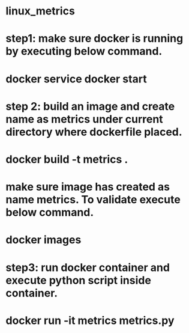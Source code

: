 # linux_metrics
# step1: make sure docker is running by executing below command.
# docker service docker start
# step 2: build an image and create name as metrics under current directory where dockerfile placed.
# docker build -t metrics .
# make sure image has created as name metrics. To validate execute below command.
# docker images
# step3: run docker container and execute python script inside container.
# docker run -it metrics metrics.py
